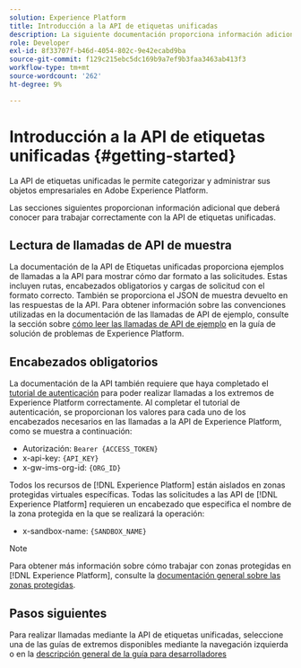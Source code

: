 ```yaml
---
solution: Experience Platform
title: Introducción a la API de etiquetas unificadas
description: La siguiente documentación proporciona información adicional que necesita conocer para trabajar correctamente con la API de etiquetas unificadas.
role: Developer
exl-id: 8f33707f-b46d-4054-802c-9e42ecabd9ba
source-git-commit: f129c215ebc5dc169b9a7ef9b3faa3463ab413f3
workflow-type: tm+mt
source-wordcount: '262'
ht-degree: 9%

---
```


# Introducción a la API de etiquetas unificadas {#getting-started}

La API de etiquetas unificadas le permite categorizar y administrar sus objetos empresariales en Adobe Experience Platform.

Las secciones siguientes proporcionan información adicional que deberá conocer para trabajar correctamente con la API de etiquetas unificadas.

## Lectura de llamadas de API de muestra

La documentación de la API de Etiquetas unificadas proporciona ejemplos de llamadas a la API para mostrar cómo dar formato a las solicitudes. Estas incluyen rutas, encabezados obligatorios y cargas de solicitud con el formato correcto. También se proporciona el JSON de muestra devuelto en las respuestas de la API. Para obtener información sobre las convenciones utilizadas en la documentación de las llamadas de API de ejemplo, consulte la sección sobre [cómo leer las llamadas de API de ejemplo](../../landing/troubleshooting.md#how-do-i-format-an-api-request) en la guía de solución de problemas de Experience Platform.

## Encabezados obligatorios

La documentación de la API también requiere que haya completado el [tutorial de autenticación](https://www.adobe.com/go/platform-api-authentication-en) para poder realizar llamadas a los extremos de Experience Platform correctamente. Al completar el tutorial de autenticación, se proporcionan los valores para cada uno de los encabezados necesarios en las llamadas a la API de Experience Platform, como se muestra a continuación:

- Autorización: `Bearer {ACCESS_TOKEN}`
- x-api-key: `{API_KEY}`
- x-gw-ims-org-id: `{ORG_ID}`

Todos los recursos de [!DNL Experience Platform] están aislados en zonas protegidas virtuales específicas. Todas las solicitudes a las API de [!DNL Experience Platform] requieren un encabezado que especifica el nombre de la zona protegida en la que se realizará la operación:

- x-sandbox-name: `{SANDBOX_NAME}`

>[!NOTE]
>
>Para obtener más información sobre cómo trabajar con zonas protegidas en [!DNL Experience Platform], consulte la [documentación general sobre las zonas protegidas](../../sandboxes/home.md).

## Pasos siguientes

Para realizar llamadas mediante la API de etiquetas unificadas, seleccione una de las guías de extremos disponibles mediante la navegación izquierda o en la [descripción general de la guía para desarrolladores](./overview.md)
